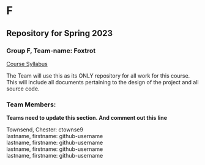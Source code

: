 # F #
## Repository for Spring 2023 ##

### Group F, Team-name: Foxtrot ###

[Course Syllabus](https://github.com/UW-COSC3011/syllabus.git)

The Team will use this as its ONLY repository for all work for this course.  
This will include all documents pertaining to the design of the project and all   
source code. 

### Team Members: ###
**Teams need to update this section. And comment out this line**  

Townsend, Chester: ctownse9  
lastname, firstname: github-username  
lastname, firstname: github-username  
lastname, firstname: github-username  
lastname, firstname: github-username  
